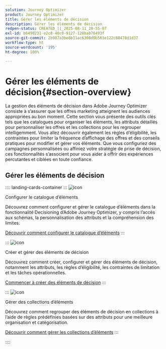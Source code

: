 ```yaml
---
solution: Journey Optimizer
product: Journey Optimizer
title: Gérer les éléments de décision
description: Gérer les éléments de décision
redpen-status: CREATED_||_2025-08-11_20-55-07
exl-id: b6490231-e2c8-40c0-9127-128bab76493f
source-git-commit: 2b907a3be8b11ac6308d0b563e122c88478d1d37
workflow-type: ht
source-wordcount: '195'
ht-degree: 100%

---
```


# Gérer les éléments de décision{#section-overview}

La gestion des éléments de décision dans Adobe Journey Optimizer consiste à s’assurer que les offres marketing atteignent les audiences appropriées au bon moment. Cette section vous présente des outils clés tels que les catalogues pour organiser les éléments, les attributs détaillés pour personnaliser les offres et les collections pour les regrouper intelligemment. Vous allez découvrir également les règles d’éligibilité, les contraintes pour limiter la fréquence d’affichage des offres et des conseils pratiques pour modifier et gérer vos éléments. Que vous configuriez des campagnes personnalisées ou affiniez votre stratégie de prise de décision, ces fonctionnalités s’associent pour vous aider à offrir des expériences percutantes et ciblées en toute confiance.

## Gérer les éléments de décision

:::: landing-cards-container
:::
![icon](https://cdn.experienceleague.adobe.com/icons/gear.svg?lang=fr)

Configurer le catalogue d’éléments

Découvrez comment configurer et gérer le catalogue d’éléments dans la fonctionnalité Decisioning d’Adobe Journey Optimizer, y compris l’accès aux schémas, la personnalisation des attributs et la compréhension des limites.

[Découvrir comment configurer le catalogue d’éléments](../using/experience-decisioning/catalogs.md)
:::

:::
![icon](https://cdn.experienceleague.adobe.com/icons/list-check.svg?lang=fr)

Créer et gérer des éléments de décision

Découvrez comment créer, configurer et gérer des éléments de décision, notamment les attributs, les règles d’éligibilité, les contraintes de limitation et les tâches opérationnelles.

[Commencer à créer des éléments de décision](../using/experience-decisioning/items.md)
:::

:::
![icon](https://cdn.experienceleague.adobe.com/icons/puzzle-piece.svg?lang=fr)

Gérer des collections d’éléments

Découvrez comment regrouper des éléments de décision en collections à l’aide de règles prédéfinies basées sur des attributs pour une meilleure organisation et catégorisation.

[Découvrir comment gérer les collections d’éléments](../using/experience-decisioning/collections.md)
:::

::::
